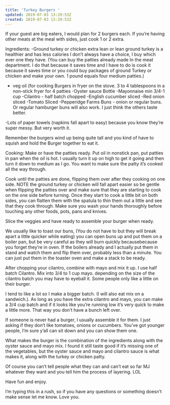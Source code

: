 ```yaml
---
title: 'Turkey Burgers '
updated: 2019-07-03 13:29:53Z
created: 2019-07-03 13:29:53Z
---
```


If your guest are big eaters, I would plan for 2 burgers each. If you’re having other meats at the meal with sides, just cook 1 or 2 extra. 

Ingredients:
-Ground turkey or chicken extra lean or lean  ground turkey is a healthier and has less calories I don’t always have a choice, I buy which ever one they have. (You can buy the patties already made In the meat department. I do that because it saves time and I have to do is cook it because it saves time or you could buy packages of ground Turkey or chicken and make your own. 1 pound equals four medium patties.)

- veg oil (for cooking Burgers in fryer on the stove.  3 to 4 tablespoons in a non-stick fryer for 4 patties
-Oyster sauce Bottle
-Mayonnaise min 3/4-1 cup
-Cilantro - half batch chopped
-English cucumber sliced 
-Red onion sliced
-Tomato Sliced
-Pepperidge Farms Buns  - onion or regular buns.  Or regular hamburger buns will also work. I just think the others taste better. 

-Lots of paper towels (napkins fall apart to easy) because you know they’re super messy. But very worth it.

Remember the burgers wind up being quite tall and you kind of have to squish and hold the Burger together to eat it.

Cooking:
Make or have the patties ready. Put oil in nonstick pan, put patties in pan when the oil is hot. I usually turn it up on high to get it going and then turn it down to medium as I go.  You want to make sure the patty it’s cooked all the way through. 

Cook until the patties are done, flipping them over after they cooking on one side.  NOTE the ground turkey or chicken will fall apart easier so be gentle when flipping the patties over and make sure that they are starting to cook on the one side before turning. Once they start to cook a little bit on both sides, you can flatten them with the spatula to thin them out a little and see that they cook through.  Make sure you wash your hands thoroughly before touching any other foods, pots, pans and knives.

Slice the veggies and have ready to assemble your burger when ready.

We usually like to toast our buns, (You do not have to but they will break apart a little quicker while eating) you can open buns up and put them on a boiler pan, but be very careful as they will burn quickly becausebecause you forget they’re in oven. If the boilers already and I actually put them in stand and watch them and flip them over, probably less than a minute. You can just put them in the toaster oven and make a stack to be ready. 

After chopping your cilantro, combine with mayo and mix it up. I use half batch Cilantro. Mix into 3/4 to 1 cup mayo.  depending on the size of the cilantro batch you may have to eyeball it.  Some people only like a little on their burger. 

I tend to like a lot so I make a bigger batch.  (I will also eat mix on a sandwich.). As long as you have the extra cilantro and mayo, you can make a 3/4 cup batch and if it looks like you’re running low it’s very quick to make a little more. That way you don’t have a bunch left over.

If someone is never had a burger, I usually assemble it for them. I just asking if they don’t like tomatoes, onions or  cucumbers.  You’ve got younger people, I’m sure y’all can sit down and you can show them one.

What makes the burger is the combination of the ingredients along with the oyster sauce and mayo mix. I found it still taste good if it’s missing one of the vegetables, but the oyster sauce and mayo and cilantro sauce is what makes it, along with the turkey or chicken patty.

Of course you can’t tell people what they can and can’t eat  so far MJ whatever they want and you tell him the process of layering.  LOL

Have fun and enjoy.

I’m typing this in a rush, so if you have any questions or something doesn’t make sense let me know. Love you.









